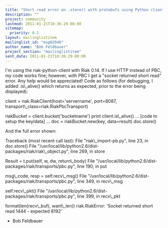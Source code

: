 ```yaml
---
title: "Short read error on .store() with protobufs using Python client"
description: ""
project: community
lastmod: 2011-01-21T10:36:29-08:00
sitemap:
  priority: 0.2
layout: mailinglistitem
mailinglist_id: "msg02040"
author_name: "Bob Feldbauer"
project_section: "mailinglistitem"
sent_date: 2011-01-21T10:36:29-08:00
---
```



I'm using the riak-python-client with Riak 0.14. If I use HTTP instead 
of PBC, my code works fine; however, with PBC I get a "socket returned 
short read" error. Any help would be appreciated! Code as follows (for 
debugging, I added .is\\_alive() which returns as expected, prior to the 
error being displayed):


client = riak.RiakClient(host='servername', port=8087, 
transport\\_class=riak.RiakPbcTransport)

riakBucket = client.bucket('bucketname')
print client.is\\_alive()
... [code to setup the key/data] ...
doc = riakBucket.new(key, data=result)
doc.store()

And the full error shown:

Traceback (most recent call last):
 File "riak\\_import-pb.py", line 23, in 
 doc.store()
 File "/usr/local/lib/python2.6/dist-packages/riak/riak\\_object.py", 
line 269, in store

 Result = t.put(self, w, dw, return\\_body)
 File "/usr/local/lib/python2.6/dist-packages/riak/transports/pbc.py", 
line 190, in put

 msg\\_code, resp = self.recv\\_msg()
 File "/usr/local/lib/python2.6/dist-packages/riak/transports/pbc.py", 
line 349, in recv\\_msg

 self.recv\\_pkt()
 File "/usr/local/lib/python2.6/dist-packages/riak/transports/pbc.py", 
line 399, in recv\\_pkt

 format(len(recv\\_buf), want\\_len))
riak.RiakError: 'Socket returned short read 1444 - expected 8192'


- Bob Feldbauer

